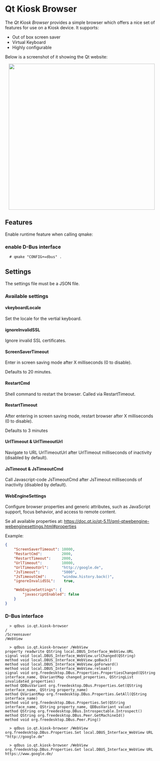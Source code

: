 # Qt Kiosk Browser

The _Qt Kiosk Browser_ provides a simple browser which offers a nice set of features for use on a Kiosk device. It supports:

* Out of box screen saver
* Virtual Keyboard
* Highly configurable

Below is a screenshot of it showing the Qt website:

<p align="center">
    <img align="center" src="screenshot.png" height="480px"/>
</p>

## Features
Enable runtime feature when calling qmake:

### enable D-Bus interface
```
  # qmake "CONFIG+=dbus" .
```

## Settings

The settings file must be a JSON file.

### Available settings

#### vkeyboardLocale

Set the locale for the vertial keyboard.

#### ignoreInvalidSSL

Ignore invalid SSL certificates.

#### ScreenSaverTimeout

Enter in screen saving mode after X milliseconds (0 to disable).

Defaults to 20 minutes.

#### RestartCmd

Shell command to restart the browser. Called via RestartTimeout.

#### RestartTimeout

After entering in screen saving mode, restart browser after X milliseconds (0 to disable).

Defaults to 3 minutes

#### UrlTimeout & UrlTimeoutUrl

Navigate to URL UrlTimeoutUrl after UrlTimeout milliseconds of inactivity (disabled by default).

#### JsTimeout & JsTimeoutCmd

Call Javascript-code JsTimeoutCmd after JsTimeout milliseconds of inactivity (disabled by default).

#### WebEngineSettings

Configure browser properties and generic attributes, such as JavaScript support, focus behavior, and access to remote content.

Se all available properties at: https://doc.qt.io/qt-5.11/qml-qtwebengine-webenginesettings.html#properties

Example:

```json
{
    "ScreenSaverTimeout": 10000,
    "RestartCmd":         2000,
    "RestartTimeout":     2000,
    "UrlTimeout":         10000,
    "UrlTimeoutUrl":      "http://google.de",
    "JsTimeout":          "5000",
    "JsTimeoutCmd":       "window.history.back()",
    "ignoreInvalidSSL":    true,

    "WebEngineSettings": {
        "javascriptEnabled": false
    }
}
```

### D-Bus interface
```
  > qdbus io.qt.kiosk-browser
/
/Screensaver
/WebView

  > qdbus io.qt.kiosk-browser /WebView
property readwrite QString local.DBUS_Interface_WebView.URL
signal void local.DBUS_Interface_WebView.urlChanged(QString)
method void local.DBUS_Interface_WebView.goBack()
method void local.DBUS_Interface_WebView.goForward()
method void local.DBUS_Interface_WebView.reload()
signal void org.freedesktop.DBus.Properties.PropertiesChanged(QString interface_name, QVariantMap changed_properties, QStringList invalidated_properties)
method QDBusVariant org.freedesktop.DBus.Properties.Get(QString interface_name, QString property_name)
method QVariantMap org.freedesktop.DBus.Properties.GetAll(QString interface_name)
method void org.freedesktop.DBus.Properties.Set(QString interface_name, QString property_name, QDBusVariant value)
method QString org.freedesktop.DBus.Introspectable.Introspect()
method QString org.freedesktop.DBus.Peer.GetMachineId()
method void org.freedesktop.DBus.Peer.Ping()

  > qdbus io.qt.kiosk-browser /WebView org.freedesktop.DBus.Properties.Set local.DBUS_Interface_WebView URL "http://google.de"
  
  > qdbus io.qt.kiosk-browser /WebView org.freedesktop.DBus.Properties.Get local.DBUS_Interface_WebView URL
https://www.google.de/
```

